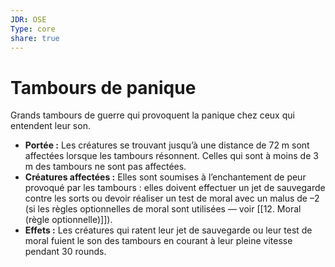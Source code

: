 ```yaml
---
JDR: OSE
Type: core
share: true
---
```

# Tambours de panique

Grands tambours de guerre qui provoquent la panique chez ceux qui entendent leur son.

- **Portée :** Les créatures se trouvant jusqu’à une distance de 72 m sont affectées lorsque les tambours résonnent. Celles qui sont à moins de 3 m des tambours ne sont pas affectées.
- **Créatures affectées :** Elles sont soumises à l’enchantement de peur provoqué par les tambours : elles doivent effectuer un jet de sauvegarde contre les sorts ou devoir réaliser un test de moral avec un malus de –2 (si les règles optionnelles de moral sont utilisées — voir [[12. Moral (règle optionnelle)]]).
- **Effets :** Les créatures qui ratent leur jet de sauvegarde ou leur test de moral fuient le son des tambours en courant à leur pleine vitesse pendant 30 rounds.